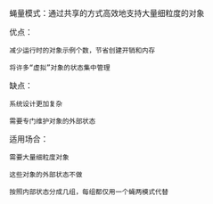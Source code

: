 蝇量模式：通过共享的方式高效地支持大量细粒度的对象

优点：

    减少运行时的对象示例个数，节省创建开销和内存
    
    将许多“虚拟”对象的状态集中管理
    
缺点：

    系统设计更加复杂
    
    需要专门维护对象的外部状态
    
适用场合：

    需要大量细粒度对象
    
    这些对象的外部状态不做
    
    按照内部状态分成几组，每组都仅用一个蝇两模式代替
